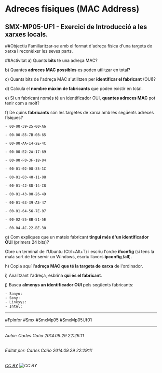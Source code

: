 # Adreces físiques (MAC Address)
## SMX-MP05-UF1 - Exercici de Introducció a les xarxes locals.
##Objectiu
Familiaritzar-se amb el format d'adreça física d'una targeta de xarxa i reconèixer les seves parts.

##Activitat
a) Quants **bits** té una adreça MAC?

b) Quantes **adreces MAC possibles** es poden utilitzar en total?

c) Quants bits de l'adreça MAC s'utilitzen per **identificar el fabricant** (OUI)?

d) Calcula el **nombre màxim de fabricants** que poden existir en total.

e) Si un fabricant només té un identificador OUI, **quantes adreces MAC** pot tenir com a molt?

f) De quins **fabricants** són les targetes de xarxa amb les següents adreces físiques?



    - 00-00-39-25-00-A6
    
    - 00-00-85-7B-08-65
    
    - 00-00-AA-14-2E-4C
    
    - 00-00-E2-2A-17-69
    
    - 00-00-F0-3F-18-04
    
    - 00-01-02-08-35-1C
    
    - 00-01-03-40-11-08
    
    - 00-01-42-8D-14-C8
    
    - 00-01-43-00-26-4D
    
    - 00-01-63-39-A5-47
    
    - 00-01-64-56-7E-07
    
    - 00-02-55-BB-51-5E
    
    - 00-04-AC-22-BE-30


g) Com expliques que un mateix fabricant **tingui més d'un identificador OUI** (primers 24 bits)?

Obre un terminal de l'Ubuntu (Ctrl+Alt+T) i escriu l'ordre **ifconfig** (si tens la mala sort de fer servir un Windows, escriu llavors **ipconfig /all**).
 
h) Copia aquí l'**adreça MAC que té la targeta de xarxa** de l'ordinador.

i) Analitzant l'adreça, esbrina **qui és el fabricant**.

j) Busca **almenys un identificador OUI** pels següents fabricants:

    - Sanyo:
    - Sony:
    - Linksys:
    - Intel:

---

#FpInfor #Smx #SmxMp05 #SmxMp05Uf01

---

###### Autor: Carles Caño 2014.09.29 22:29:11
###### Editat per: Carles Caño 2014.09.29 22:29:11
###### [CC BY](https://creativecommons.org/licenses/by/4.0/) ![CC BY](https://licensebuttons.net/l/by/3.0/80x15.png)
